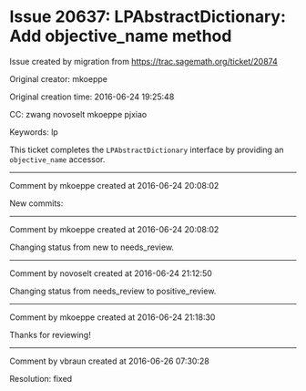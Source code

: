 # Issue 20637: LPAbstractDictionary: Add objective_name method

Issue created by migration from https://trac.sagemath.org/ticket/20874

Original creator: mkoeppe

Original creation time: 2016-06-24 19:25:48

CC:  zwang novoselt mkoeppe pjxiao

Keywords: lp

This ticket completes the `LPAbstractDictionary` interface by providing an `objective_name` accessor. 



---

Comment by mkoeppe created at 2016-06-24 20:08:02

New commits:


---

Comment by mkoeppe created at 2016-06-24 20:08:02

Changing status from new to needs_review.


---

Comment by novoselt created at 2016-06-24 21:12:50

Changing status from needs_review to positive_review.


---

Comment by mkoeppe created at 2016-06-24 21:18:30

Thanks for reviewing!


---

Comment by vbraun created at 2016-06-26 07:30:28

Resolution: fixed
